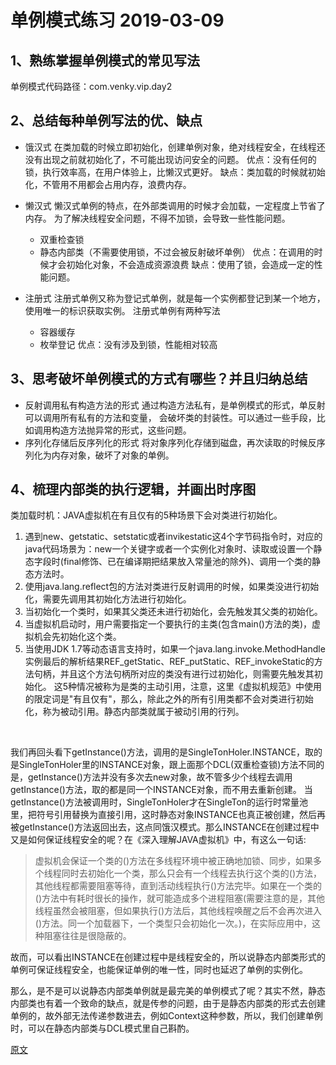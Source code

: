 # 单例模式练习 2019-03-09
## 1、熟练掌握单例模式的常见写法
单例模式代码路径：com.venky.vip.day2

## 2、总结每种单例写法的优、缺点
- 饿汉式
在类加载的时候立即初始化，创建单例对象，绝对线程安全，在线程还没有出现之前就初始化了，不可能出现访问安全的问题。
优点：没有任何的锁，执行效率高，在用户体验上，比懒汉式更好。
缺点：类加载的时候就初始化，不管用不用都会占用内存，浪费内存。

- 懒汉式
懒汉式单例的特点，在外部类调用的时候才会加载，一定程度上节省了内存。
为了解决线程安全问题，不得不加锁，会导致一些性能问题。
    - 双重检查锁
    - 静态内部类（不需要使用锁，不过会被反射破坏单例）
优点：在调用的时候才会初始化对象，不会造成资源浪费
缺点：使用了锁，会造成一定的性能问题。

- 注册式
注册式单例又称为登记式单例，就是每一个实例都登记到某一个地方，使用唯一的标识获取实例。
注册式单例有两种写法
    - 容器缓存
    - 枚举登记
优点：没有涉及到锁，性能相对较高

## 3、思考破坏单例模式的方式有哪些？并且归纳总结
- 反射调用私有构造方法的形式
通过构造方法私有，是单例模式的形式，单反射可以调用所有私有的方法和变量，
会破坏类的封装性。可以通过一些手段，比如调用构造方法抛异常的形式，这些问题。
- 序列化存储后反序列化的形式
将对象序列化存储到磁盘，再次读取的时候反序列化为内存对象，破坏了对象的单例。

## 4、梳理内部类的执行逻辑，并画出时序图

类加载时机：JAVA虚拟机在有且仅有的5种场景下会对类进行初始化。
1. 遇到new、getstatic、setstatic或者invikestatic这4个字节码指令时，对应的java代码场景为：new一个关键字或者一个实例化对象时、读取或设置一个静态字段时(final修饰、已在编译期把结果放入常量池的除外)、调用一个类的静态方法时。
2. 使用java.lang.reflect包的方法对类进行反射调用的时候，如果类没进行初始化，需要先调用其初始化方法进行初始化。
3. 当初始化一个类时，如果其父类还未进行初始化，会先触发其父类的初始化。
4. 当虚拟机启动时，用户需要指定一个要执行的主类(包含main()方法的类)，虚拟机会先初始化这个类。
5. 当使用JDK 1.7等动态语言支持时，如果一个java.lang.invoke.MethodHandle实例最后的解析结果REF_getStatic、REF_putStatic、REF_invokeStatic的方法句柄，并且这个方法句柄所对应的类没有进行过初始化，则需要先触发其初始化。
这5种情况被称为是类的主动引用，注意，这里《虚拟机规范》中使用的限定词是"有且仅有"，那么，除此之外的所有引用类都不会对类进行初始化，称为被动引用。静态内部类就属于被动引用的行列。

 

我们再回头看下getInstance()方法，调用的是SingleTonHoler.INSTANCE，取的是SingleTonHoler里的INSTANCE对象，跟上面那个DCL(双重检查锁)方法不同的是，getInstance()方法并没有多次去new对象，故不管多少个线程去调用getInstance()方法，取的都是同一个INSTANCE对象，而不用去重新创建。
当getInstance()方法被调用时，SingleTonHoler才在SingleTon的运行时常量池里，把符号引用替换为直接引用，这时静态对象INSTANCE也真正被创建，然后再被getInstance()方法返回出去，这点同饿汉模式。那么INSTANCE在创建过程中又是如何保证线程安全的呢？在《深入理解JAVA虚拟机》中，有这么一句话:

> 虚拟机会保证一个类的<clinit>()方法在多线程环境中被正确地加锁、同步，如果多个线程同时去初始化一个类，那么只会有一个线程去执行这个类的<clinit>()方法，其他线程都需要阻塞等待，直到活动线程执行<clinit>()方法完毕。如果在一个类的<clinit>()方法中有耗时很长的操作，就可能造成多个进程阻塞(需要注意的是，其他线程虽然会被阻塞，但如果执行<clinit>()方法后，其他线程唤醒之后不会再次进入<clinit>()方法。同一个加载器下，一个类型只会初始化一次。)，在实际应用中，这种阻塞往往是很隐蔽的。

故而，可以看出INSTANCE在创建过程中是线程安全的，所以说静态内部类形式的单例可保证线程安全，也能保证单例的唯一性，同时也延迟了单例的实例化。

那么，是不是可以说静态内部类单例就是最完美的单例模式了呢？其实不然，静态内部类也有着一个致命的缺点，就是传参的问题，由于是静态内部类的形式去创建单例的，故外部无法传递参数进去，例如Context这种参数，所以，我们创建单例时，可以在静态内部类与DCL模式里自己斟酌。

[原文](https://blog.csdn.net/mnb65482/article/details/80458571) 